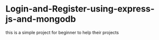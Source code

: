 # Login-and-Register-using-express-js-and-mongodb
this is a simple project for beginner to help their projects
